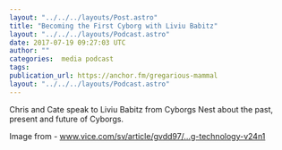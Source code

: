 ```yaml
---
layout: "../../../layouts/Post.astro"
title: "Becoming the First Cyborg with Liviu Babitz"
layout: "../../../layouts/Podcast.astro"
date: 2017-07-19 09:27:03 UTC
author: ""
categories:  media podcast
tags:
publication_url: https://anchor.fm/gregarious-mammal
layout: "../../../layouts/Podcast.astro"
---
```

Chris and Cate speak to Liviu Babitz from Cyborgs Nest about the past, present and future of Cyborgs.

Image from - www.vice.com/sv/article/gvdd97/…g-technology-v24n1